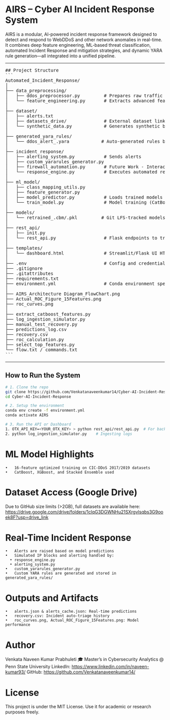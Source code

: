 # AIRS – Cyber AI Incident Response System

AIRS is a modular, AI-powered incident response framework designed to detect and respond to WebDDoS and other network anomalies in real-time. It combines deep feature engineering, ML-based threat classification, automated Incident Response and mitigation strategies, and dynamic YARA rule generation—all integrated into a unified pipeline.

---
<pre>
## Project Structure
```
Automated_Incident_Response/
│
├── data_preprocessing/
│   ├── ddos_preprocessor.py         # Prepares raw traffic data
│   └── feature_engineering.py       # Extracts advanced features
│
├── dataset/
│   ├── alerts.txt
│   ├── datasets_drive/              # External dataset links or temp files
│   └── synthetic_data.py            # Generates synthetic benign & attack data
│
├── generated_yara_rules/
│   └── ddos_alert_.yara            # Auto-generated rules based on anomalies
│
├── incident_response/
│   ├── alerting_system.py           # Sends alerts
│   ├── custom_yararules_generator.py
│   ├── firewall_automation.py       # Future Work - Interacts with iptables or APIs
│   └── response_engine.py           # Executes automated responses
│
├── ml_model/
│   ├── class_mapping_utils.py
│   ├── feature_generator.py
│   ├── model_predictor.py           # Loads trained models for predictions
│   └── train_model.py               # Model training (CatBoost, XGBoost, etc.)
│
├── models/
│   └── retrained_.cbm/.pkl         # Git LFS-tracked models
│
├── rest_api/
│   ├── init.py
│   └── rest_api.py                  # Flask endpoints to trigger AIRS components
│
├── templates/
│   └── dashboard.html               # Streamlit/Flask UI HTML
│
├── .env                             # Config and credentials
├── .gitignore
├── .gitattributes
├── requirements.txt
├── environment.yml                  # Conda environment spec
│
├── AIRS_Architecture Diagram_FlowChart.png
├── Actual_ROC_Figure_15Features.png
├── roc_curves.png
│
├── extract_catboost_features.py
├── log_ingestion_simulator.py
├── manual_test_recovery.py
├── predictions_log.csv
├── recovery.csv
├── roc_calculation.py
├── select_top_features.py
└── flow.txt / commands.txt
```
</pre>
---

## How to Run the System

```bash
# 1. Clone the repo
git clone https://github.com/Venkatanaveenkumar14/Cyber-AI-Incident-Response.git
cd Cyber-AI-Incident-Response

# 2. Setup the environment
conda env create -f environment.yml
conda activate AIRS

# 3. Run the API or Dashboard
1. OTX_API_KEY=<YOUR_OTX_KEY> > python rest_api/rest_api.py  # For backend API mode
2. python log_ingestion_simulator.py    # Ingesting logs
```

# ML Model Highlights
	•	16-feature optimized training on CIC-DDoS 2017/2019 datasets
	•	CatBoost, XGBoost, and Stacked Ensemble used

# Dataset Access (Google Drive)

Due to GitHub size limits (>2GB), full datasets are available here:
https://drive.google.com/drive/folders/1clqG3DGWNHu21SXrgvlsqbs3G9ooek8F?usp=drive_link

# Real-Time Incident Response
	•	Alerts are raised based on model predictions
	•	Simulated IP blocks and alerting handled by:
	  •	response_engine.py
	  •	alerting_system.py
    •	custom_yararules_generator.py
	•	Custom YARA rules are generated and stored in generated_yara_rules/

# Outputs and Artifacts
	•	alerts.json & alerts_cache.json: Real-time predictions
	•	recovery.csv: Incident auto-triage history
	•	roc_curves.png, Actual_ROC_Figure_15Features.png: Model performance

# Author

Venkata Naveen Kumar Prabhuleti
🎓 Master’s in Cybersecurity Analytics @ Penn State University
LinkedIn: https://www.linkedin.com/in/naveen-kumar93/
GitHub: https://github.com/Venkatanaveenkumar14/

# License
This project is under the MIT License. Use it for academic or research purposes freely.
